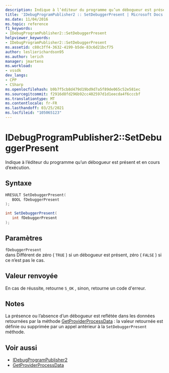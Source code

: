 ```yaml
---
description: Indique à l’éditeur du programme qu’un débogueur est présent et en cours d’exécution.
title: 'IDebugProgramPublisher2 :: SetDebuggerPresent | Microsoft Docs'
ms.date: 11/04/2016
ms.topic: reference
f1_keywords:
- IDebugProgramPublisher2::SetDebuggerPresent
helpviewer_keywords:
- IDebugProgramPublisher2::SetDebuggerPresent
ms.assetid: c88c3ff4-3632-4199-b5de-83c6d21bcf75
author: leslierichardson95
ms.author: lerich
manager: jmartens
ms.workload:
- vssdk
dev_langs:
- CPP
- CSharp
ms.openlocfilehash: b9b7f5cb8d479d19bd9d7a5f89de065c52e581ec
ms.sourcegitcommit: f2916d8fd296b92cc402597d1d1eecda4f6cccbf
ms.translationtype: MT
ms.contentlocale: fr-FR
ms.lasthandoff: 03/25/2021
ms.locfileid: "105065123"
---
```

# <a name="idebugprogrampublisher2setdebuggerpresent"></a>IDebugProgramPublisher2::SetDebuggerPresent
Indique à l’éditeur du programme qu’un débogueur est présent et en cours d’exécution.

## <a name="syntax"></a>Syntaxe

```cpp
HRESULT SetDebuggerPresent(
   BOOL fDebuggerPresent
);
```

```csharp
int SetDebuggerPresent(
   int fDebuggerPresent
);
```

## <a name="parameters"></a>Paramètres
`fDebuggerPresent`\
dans Différent de zéro ( `TRUE` ) si un débogueur est présent, zéro ( `FALSE` ) si ce n’est pas le cas.

## <a name="return-value"></a>Valeur renvoyée
 En cas de réussite, retourne `S_OK` , sinon, retourne un code d'erreur.

## <a name="remarks"></a>Notes
 La présence ou l’absence d’un débogueur est reflétée dans les données retournées par la méthode [GetProviderProcessData](../../../extensibility/debugger/reference/idebugprogramprovider2-getproviderprocessdata.md) : la valeur retournée est définie ou supprimée par un appel antérieur à la `SetDebuggerPresent` méthode.

## <a name="see-also"></a>Voir aussi
- [IDebugProgramPublisher2](../../../extensibility/debugger/reference/idebugprogrampublisher2.md)
- [GetProviderProcessData](../../../extensibility/debugger/reference/idebugprogramprovider2-getproviderprocessdata.md)

